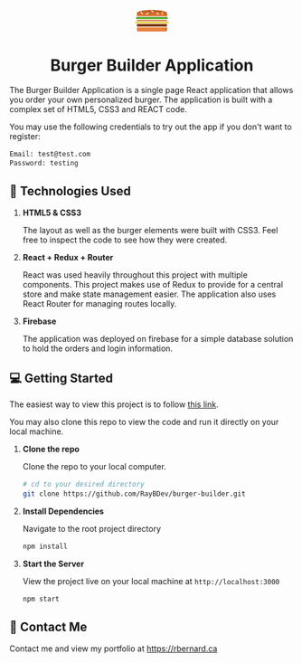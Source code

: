 <p align="center">
    <img alt="Burger Builder App" src="https://github.com/RayBDev/burger-builder/blob/master/src/assets/images/burger-logo.png" width="60" />
</p>
<h1 align="center">
  Burger Builder Application
</h1>

The Burger Builder Application is a single page React application that allows you order your own personalized burger. The application is built with a complex set of HTML5, CSS3 and REACT code.

You may use the following credentials to try out the app if you don't want to register:

```
Email: test@test.com
Password: testing
```

## :bookmark_tabs: Technologies Used

1.  **HTML5 & CSS3**

    The layout as well as the burger elements were built with CSS3. Feel free to inspect the code to see how they were created.

2.  **React + Redux + Router**

    React was used heavily throughout this project with multiple components. This project makes use of Redux to provide for a central store and make state management easier. The application also uses React Router for managing routes locally.

3.  **Firebase**

    The application was deployed on firebase for a simple database solution to hold the orders and login information.


## :computer: Getting Started

The easiest way to view this project is to follow [this link](https://burger-builder-93afc.firebaseapp.com/).

You may also clone this repo to view the code and run it directly on your local machine.



1.  **Clone the repo**

    Clone the repo to your local computer.

    ```sh
    # cd to your desired directory
    git clone https://github.com/RayBDev/burger-builder.git
    ```

3.  **Install Dependencies**

    Navigate to the root project directory

    ```sh
    npm install
    ```

4.  **Start the Server**

    View the project live on your local machine at `http://localhost:3000`

    ```sh
    npm start
    ```

## :email: Contact Me

Contact me and view my portfolio at <https://rbernard.ca>
